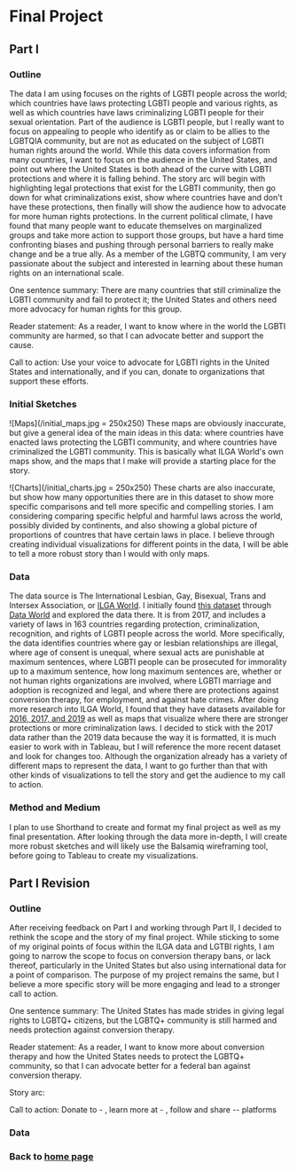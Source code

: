 # Final Project

## Part I

### Outline

The data I am using focuses on the rights of LGBTI people across the world; which countries have laws protecting LGBTI people and various rights, as well as which countries have laws criminalizing LGBTI people for their sexual orientation. Part of the audience is LGBTI people, but I really want to focus on appealing to people who identify as or claim to be allies to the LGBTQIA community, but are not as educated on the subject of LGBTI human rights around the world. While this data covers information from many countries, I want to focus on the audience in the United States, and point out where the United States is both ahead of the curve with LGBTI protections and where it is falling behind. The story arc will begin with highlighting legal protections that exist for the LGBTI community, then go down for what criminalizations exist, show where countries have and don't have these protections, then finally will show the audience how to advocate for more human rights protections. In the current political climate, I have found that many people want to educate themselves on marginalized groups and take more action to support those groups, but have a hard time confronting biases and pushing through personal barriers to really make change and be a true ally. As a member of the LGBTQ community, I am very passionate about the subject and interested in learning about these human rights on an international scale. 

One sentence summary: There are many countries that still criminalize the LGBTI community and fail to protect it; the United States and others need more advocacy for human rights for this group.

Reader statement: As a reader, I want to know where in the world the LGBTI community are harmed, so that I can advocate better and support the cause.

Call to action: Use your voice to advocate for LGBTI rights in the United States and internationally, and if you can, donate to organizations that support these efforts.

### Initial Sketches

![Maps](/initial_maps.jpg = 250x250)
These maps are obviously inaccurate, but give a general idea of the main ideas in this data: where countries have enacted laws protecting the LGBTI community, and where countries have criminalized the LGBTI community. This is basically what ILGA World's own maps show, and the maps that I make will provide a starting place for the story.

![Charts](/initial_charts.jpg = 250x250)
These charts are also inaccurate, but show how many opportunities there are in this dataset to show more specific comparisons and tell more specific and compelling stories. I am considering comparing specific helpful and harmful laws across the world, possibly divided by continents, and also showing a global picture of proportions of countres that have certain laws in place. I believe through creating individual visualizations for different points in the data, I will be able to tell a more robust story than I would with only maps.

### Data

The data source is The International Lesbian, Gay, Bisexual, Trans and Intersex Association, or [ILGA World](https://ilga.org/). I initially found [this dataset](ILGA_data.xlsx) through [Data World](https://data.world/dataforacause/lgbt-laws) and explored the data there. It is from 2017, and includes a variety of laws in 163 countries regarding protection, criminalization, recognition, and rights of LGBTI people across the world. More specifically, the data identifies countries where gay or lesbian relationships are illegal, where age of consent is unequal, where sexual acts are punishable at maximum sentences, where LGBTI people can be prosecuted for immorality up to a maximum sentence, how long maximum sentences are, whether or not human rights organizations are involved, where LGBTI marriage and adoption is recognized and legal, and where there are protections against conversion therapy, for employment, and against hate crimes. After doing more research into ILGA World, I found that they have datasets available for [2016, 2017, and 2019](https://ilga.org/maps-sexual-orientation-laws) as well as maps that visualize where there are stronger protections or more criminalization laws. I decided to stick with the 2017 data rather than the 2019 data because the way it is formatted, it is much easier to work with in Tableau, but I will reference the more recent dataset and look for changes too. Although the organization already has a variety of different maps to represent the data, I want to go further than that with other kinds of visualizations to tell the story and get the audience to my call to action. 

### Method and Medium

I plan to use Shorthand to create and format my final project as well as my final presentation. After looking through the data more in-depth, I will create more robust sketches and will likely use the Balsamiq wireframing tool, before going to Tableau to create my visualizations.

## Part I Revision

### Outline

After receiving feedback on Part I and working through Part II, I decided to rethink the scope and the story of my final project. While sticking to some of my original points of focus within the ILGA data and LGTBI rights, I am going to narrow the scope to focus on conversion therapy bans, or lack thereof, particularly in the United States but also using international data for a point of comparison. The purpose of my project remains the same, but I believe a more specific story will be more engaging and lead to a stronger call to action.

One sentence summary: The United States has made strides in giving legal rights to LGBTQ+ citizens, but the LGBTQ+ community is still harmed and needs protection against conversion therapy.

Reader statement: As a reader, I want to know more about conversion therapy and how the United States needs to protect the LGBTQ+ community, so that I can advocate better for a federal ban against conversion therapy.

Story arc:

Call to action: Donate to - , learn more at  - , follow and share -- platforms

### Data

### Back to [home page](/README.md)
